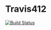 # Travis412

[![Build Status](https://travis-ci.org/olabusayo/Travis412.svg?branch=master)](https://travis-ci.org/olabusayo/Travis412)
